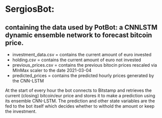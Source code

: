 # SergiosBot: 
## containing the data used by PotBot: a CNNLSTM dynamic ensemble network to forecast bitcoin price. 

* investment_data.csv = contains the current amount of euro invested
* holding.csv = contains the current amount of euro not invested
* previous_prices.csv = contains the previous bitocin prices rescaled via MInMax scaler to the date 2021-03-04
* predicted_prices = contains the predicted hourly prices generated by the CNN-LSTM

At the start of every hour the bot connects to Bitstamp and retrieves the current (closing) bitcoin/eur price and stores it to 
make a prediction using its ensemble CNN-LSTM. The prediction and other state variables are the fed to the bot itself which decides 
whether to withold the amount or keep the investment. 
